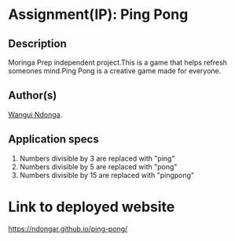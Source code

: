 # Assignment(IP): Ping Pong
## Description
Moringa Prep independent project.This is a game that helps refresh someones mind.Ping Pong is a creative game made for everyone.

## Author(s)
[Wangui Ndonga](https://github.com/Ndongar).

## Application specs
1. Numbers divisible by 3 are replaced with "ping"
2. Numbers divisible by 5 are replaced with "pong"
3. Numbers divisible by 15 are replaced with "pingpong"

# Link to deployed website
https://ndongar.github.io/ping-pong/
